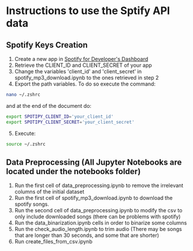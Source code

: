 # Instructions to use the Sptify API data

## Spotify Keys Creation

1. Create a new app in [Spotify for Developer's Dashboard](https://developer.spotify.com/dashboard)
2. Retrieve the CLIENT_ID and CLIENT_SECRET of your app
3. Change the variables 'client_id' and 'client_secret' in spotify_mp3_download.ipynb to the ones retrieved in step 2
4. Export the path variables. To do so execute the command:

```sh
nano ~/.zshrc
```

and at the end of the document do:

```sh
export SPOTIPY_CLIENT_ID='your_client_id'
export SPOTIPY_CLIENT_SECRET='your_client_secret'
```

5. Execute:

```sh
source ~/.zshrc
```

 ## Data Preprocessing (All Jupyter Notebooks are located under the notebooks folder)

1. Run the first cell of data_preprocessing.ipynb to remove the irrelevant columns of the initial dataset
2. Run the first cell of spotify_mp3_download.ipynb to download the spotify songs.
3. Run the second cell of data_preprocessing.ipynb to modify the csv to only include downloaded songs (there can be problems with spotify) 
4. Run the data_binarization.ipynb cells in order to binarize some columns
5. Run the check_audio_length.ipynb to trim audio (There may be songs that are longer than 30 seconds, and some that are shorter)
6. Run create_files_from_csv.ipynb